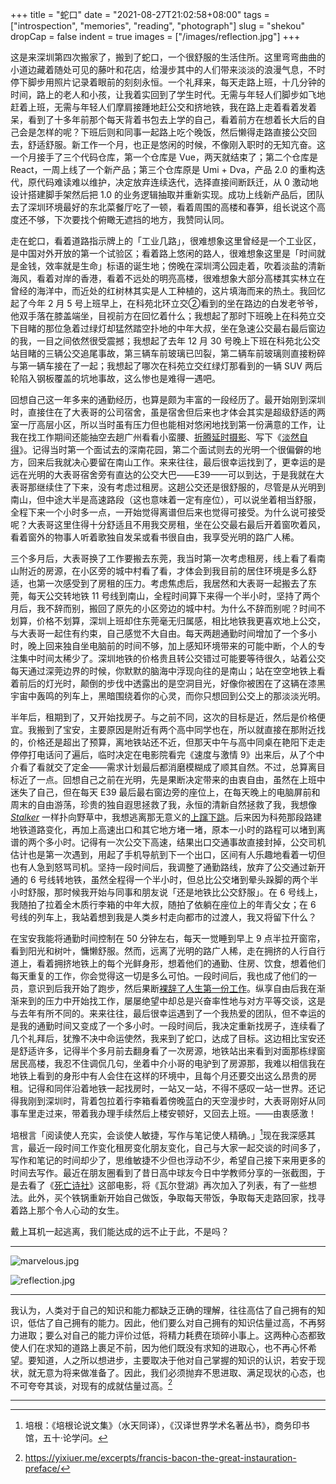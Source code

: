 +++
title = "蛇口"
date = "2021-08-27T21:02:58+08:00"
tags = ["introspection", "memories", "reading", "photograph"]
slug = "shekou"
dropCap = false
indent = true
images = ["/images/reflection.jpg"]
+++

这是来深圳第四次搬家了，搬到了蛇口，一个很舒服的生活住所。这里弯弯曲曲的小道边藏着随处可见的藤叶和花店，给漫步其中的人们带来淡淡的浪漫气息，不时停下脚步用照片记录着眼前的刻刻永恒。一个礼拜来，每天走路上班，十几分钟的时间，路上的老人和小孩，让我着实回到了学生时代。无需与年轻人们脚步如飞地赶着上班，无需与年轻人们摩肩接踵地赶公交和挤地铁，我在路上走着看着发着呆，看到了十多年前那个每天背着书包去上学的自己，看着前方在想着长大后的自己会是怎样的呢？下班后则和同事一起路上吃个晚饭，然后懒得走路直接公交回去，舒适舒服。新工作一个月，也正是悠闲的时候，不像刚入职时的无知亢奋。这一个月接手了三个代码仓库，第一个仓库是 Vue，两天就结束了；第二个仓库是 React，一周上线了一个新产品；第三个仓库原是 Umi + Dva，产品 2.0 的重构迭代，原代码难读难以维护，决定放弃连续迭代，选择直接间断跃迁，从 0 激动地设计搭建脚手架然后把 1.0 的业务逻辑抽取并重新实现。成功上线新产品后，团队去了深圳环境最好的东北菜餐厅吃了一顿，看着周围的高楼和春笋，组长说这个高度还不够，下次要找个俯瞰无遮挡的地方，我赞同认同。

走在蛇口，看着道路指示牌上的「工业几路」，很难想象这里曾经是一个工业区，是中国对外开放的第一个试验区；看着路上悠闲的路人，很难想象这里是「时间就是金钱，效率就是生命」标语的诞生地；傍晚在深圳湾公园走着，吹着淡盐的清新海风，看着对岸的香港，看着不远处的明亮高楼，很难想象大部分高楼其实林立在曾经的海洋中，而近处的红树林其实是人工种植的，这片填海而来的热土。我回忆起了今年 2 月 5 号上班早上，在科苑北环立交②看到的坐在路边的白发老爷爷，他双手落在膝盖端坐，目视前方在回忆着什么；我想起了那时下班晚上在科苑立交下目睹的那位急着过绿灯却猛然踏空扑地的中年大叔，坐在急速公交最右最后窗边的我，一目之间依然很受震撼；我想起了去年 12 月 30 号晚上下班在科苑北公交站目睹的三辆公交追尾事故，第三辆车前玻璃已凹裂，第二辆车前玻璃则直接粉碎与第一辆车接在了一起；我想起了哪次在科苑立交红绿灯那看到的一辆 SUV 两后轮陷入钢板覆盖的坑地事故，这么惨也是难得一遇吧。

回想自己这一年多来的通勤经历，也算是颇为丰富的一段经历了。最开始刚到深圳时，直接住在了大表哥的公司宿舍，虽是宿舍但后来也才体会其实是超级舒适的两室一厅高层小区，所以当时虽有压力但也能相对悠闲地找到第一份满意的工作，让我在找工作期间还能抽空去趟广州看看小蛮腰、[折腾延时摄影](/tech/timelapse-with-raspi/)、写下《[淡然自得](/life/zen/)》。记得当时第一个面试去的深南花园，第二个面试则去的光明一个很偏僻的地方，回来后我就决心要留在南山工作。来来往往，最后很幸运找到了，更幸运的是远在光明的大表哥宿舍旁有直达的公交大巴——E39——可以到达，于是我就在大表哥那继续住了下来，没有考虑过租房。这趟公交还是很舒服的，尽管是从光明到南山，但中途大半是高速路段（这也意味着一定有座位），可以说坐着相当舒服，全程下来一个小时多一点，一开始觉得离谱但后来也觉得可接受。为什么说可接受呢？大表哥这里住得十分舒适且不用我交房租，坐在公交最右最后开着窗吹着风，看着窗外的物事人听着歌独自发呆或看书很自由，我享受光明的路广人稀。

三个多月后，大表哥换了工作要搬去东莞，我当时第一次考虑租房，线上看了看南山附近的房源，在小区旁的城中村看了看，才体会到我目前的居住环境是多么舒适，也第一次感受到了房租的压力。考虑焦虑后，我居然和大表哥一起搬去了东莞，每天公交转地铁 11 号线到南山，全程时间算下来得一个半小时，坚持了两个月后，我不辞而别，搬回了原先的小区旁边的城中村。为什么不辞而别呢？时间不划算，价格不划算，深圳上班却住东莞毫无归属感，相比地铁我更喜欢地上公交，与大表哥一起住有约束，自己感觉不大自由。每天两趟通勤时间增加了一个多小时，晚上回来独自坐电脑前的时间不够，加上感知环境带来的可能中断，个人的专注集中时间太稀少了。深圳地铁的价格贵且转公交错过可能要等待很久，站着公交每天通过深莞边界的时候，你默默的脑海中浮现向往的是南山；站在空空地铁上看着前后的灯光时，颠倒的步伐中透露出的是空洞目光，好像你被困在了这辆在漆黑宇宙中轰鸣的列车上，黑暗围绕着你的心灵，而你只想回到公交上的那淡淡光明。

半年后，租期到了，又开始找房子。与之前不同，这次的目标是近，然后是价格便宜。我搬到了宝安，主要原因是附近有两个高中同学也在，所以就直接在那附近找的，价格还是超出了预算，离地铁站还不近，但那天中午与高中同桌在艳阳下走走停停打电话问了遍后，临时决定在电影院看完《速度与激情 9》出来后，从了个中介看了看就交了定金——需求计划最后都消磨模糊成了顺其自然。不过，总算离目标近了一点。回想自己之前在光明，先是果断决定带来的由衷自由，虽然在上班中迷失了自己，但在每天 E39 最后最右窗边旁的座位上，在每天晚上的电脑屏前和周末的自由游荡，珍贵的独自遐思拯救了我，永恒的清新自然拯救了我，我想像 [_Stalker_](/life/stalker/) 一样扑向野草中，我想逃离那无意义的[上蹿下跳](/life/upside-down/)。后来因为科苑那段路建地铁道路变化，再加上高速出口和其它地方堵一堵，原本一小时的路程可以堵到离谱的两个多小时。记得有一次公交下高速，结果出口交通事故直接封掉，公交司机估计也是第一次遇到，用起了手机导航到下一个出口，区间有人乐趣地看着一切但也有人急到怒骂司机。坚持一段时间后，我调整了通勤路线，放弃了公交通过新开通的 6 号线转地铁，虽然全程得一个半小时，但总比公交堵到晕头跺脚的两个半小时舒服，那时候我开始与同事和朋友说「还是地铁比公交舒服」。在 6 号线上，我随拍了拉着全木质行李箱的中年大叔，随拍了依躺在座位上的年青父女；在 6 号线的列车上，我站着想到我是人类乡村走向都市的过渡人，我又将留下什么？

在宝安我能将通勤时间控制在 50 分钟左右，每天一觉睡到早上 9 点半拉开窗帘，看到阳光和树叶，慵懒舒服。然而，远离了光明的路广人稀，走在拥挤的人行自行道上，看着拥挤地铁上的每个光鲜身形，想着他们的通勤、住房、饮食，想着他们每天重复的工作，你会觉得这一切是多么可怕。一段时间后，我也成了他们的一员，意识到后我开始了跑步，然后果断[裸辞了人生第一份工作](/life/resigned-my-first-job/)。纵享自由后我在渐渐来到的压力中开始找工作，屡屡绝望中却总是兴奋率性地与对方平等交谈，这是与去年有所不同的。来来往往，最后很幸运遇到了一个我热爱的团队，但不幸运的是我的通勤时间又变成了一个多小时。一段时间后，我决定重新找房子，连续看了几个礼拜后，犹豫不决中命运使然，我来到了蛇口，达成了目标。这边相比宝安还是舒适许多，记得半个多月前去翻身看了一次房源，地铁站出来看到对面那栋绿窗居民高楼，我忍不住调侃几句，坐着中介小哥的电驴到了房源那，我难以相信我在地铁上看到的身形中有人会住在这样的环境中，且每个月还要交出这么昂贵的房租。记得和同伴沿着地铁一起找房时，一站又一站，不得不感叹一站一世界。还记得我刚到深圳时，背着包拉着行李箱看着傍晚蓝白的天空漫步时，大表哥刚好从同事车里走过来，带着我办理手续然后上楼安顿好，又回去上班。——由衷感激！

培根言「阅读使人充实，会谈使人敏捷，写作与笔记使人精确。」[^1]现在我深感其言，最近一段时间工作变化租房变化朋友变化，自己与大家一起交谈的时间多了，写作和笔记的时间却少了，思维敏捷不少但也浮动不少，希望自己接下来用更多的时间去写作。最近在朋友圈看到了昔日高中球友今日中学教师分享的一张截图，于是去看了《[死亡诗社](https://zh.wikipedia.org/wiki/死亡诗社)》这部电影，将《瓦尔登湖》再次加入了列表，有了一些想法。此外，买个铁锅重新开始自己做饭，争取每天带饭，争取每天走路回家，找寻着路上那个令人心动的女生。

戴上耳机一起逃离，我们能达成的远不止于此，不是吗？

---

![marvelous.jpg](/images/marvelous.jpg "彩彻区明")

![reflection.jpg](/images/reflection.jpg "所谓伊人 在水一方")

---

我认为，人类对于自己的知识和能力都缺乏正确的理解，往往高估了自己拥有的知识，低估了自己拥有的能力。因此，他们要么对自己拥有的知识估量过高，不再努力进取；要么对自己的能力评价过低，将精力耗费在琐碎小事上。这两种心态都致使人们在求知的道路上裹足不前，因为他们既没有求知的进取心，也不再心怀希望。要知道，人之所以想进步，主要取决于他对自己掌握的知识的认识，若安于现状，就无意为将来做准备了。因此，我们必须抛弃不思进取、满足现状的心态，也不可夸夸其谈，对现有的成就估量过高。[^2]

---

[^1]: 培根：《培根论说文集》（水天同译），《汉译世界学术名著丛书》，商务印书馆，五十·论学问。
[^2]: https://yixiuer.me/excerpts/francis-bacon-the-great-instauration-preface/
